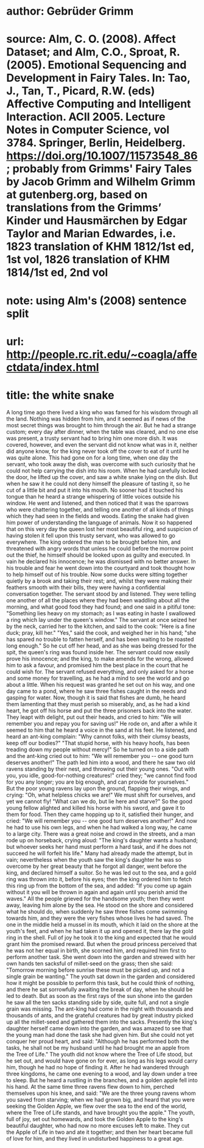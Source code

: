 # author: Gebrüder Grimm
# source: Alm, C. O. (2008). Affect Dataset; and Alm, C.O., Sproat, R. (2005). Emotional Sequencing and Development in Fairy Tales. In: Tao, J., Tan, T., Picard, R.W. (eds) Affective Computing and Intelligent Interaction. ACII 2005. Lecture Notes in Computer Science, vol 3784. Springer, Berlin, Heidelberg. https://doi.org/10.1007/11573548_86; probably from Grimms' Fairy Tales by Jacob Grimm and Wilhelm Grimm at gutenberg.org, based on translations from the Grimms’ Kinder und Hausmärchen by Edgar Taylor and Marian Edwardes, i.e. 1823 translation of KHM 1812/1st ed, 1st vol, 1826 translation of KHM 1814/1st ed, 2nd vol
# note: using Alm's (2008) sentence split
# url: http://people.rc.rit.edu/~coagla/affectdata/index.html
# title: the white snake

A long time ago there lived a king who was famed for his wisdom through all the land.
Nothing was hidden from him, and it seemed as if news of the most secret things was brought to him through the air.
But he had a strange custom; every day after dinner, when the table was cleared, and no one else was present, a trusty servant had to bring him one more dish.
It was covered, however, and even the servant did not know what was in it, neither did anyone know, for the king never took off the cover to eat of it until he was quite alone.
This had gone on for a long time, when one day the servant, who took away the dish, was overcome with such curiosity that he could not help carrying the dish into his room.
When he had carefully locked the door, he lifted up the cover, and saw a white snake lying on the dish.
But when he saw it he could not deny himself the pleasure of tasting it, so he cut of a little bit and put it into his mouth.
No sooner had it touched his tongue than he heard a strange whispering of little voices outside his window.
He went and listened, and then noticed that it was the sparrows who were chattering together, and telling one another of all kinds of things which they had seen in the fields and woods.
Eating the snake had given him power of understanding the language of animals.
Now it so happened that on this very day the queen lost her most beautiful ring, and suspicion of having stolen it fell upon this trusty servant, who was allowed to go everywhere.
The king ordered the man to be brought before him, and threatened with angry words that unless he could before the morrow point out the thief, he himself should be looked upon as guilty and executed.
In vain he declared his innocence; he was dismissed with no better answer.
In his trouble and fear he went down into the courtyard and took thought how to help himself out of his trouble.
Now some ducks were sitting together quietly by a brook and taking their rest; and, whilst they were making their feathers smooth with their bills, they were having a confidential conversation together.
The servant stood by and listened.
They were telling one another of all the places where they had been waddling about all the morning, and what good food they had found; and one said in a pitiful tone: "Something lies heavy on my stomach; as I was eating in haste I swallowed a ring which lay under the queen's window."
The servant at once seized her by the neck, carried her to the kitchen, and said to the cook: "Here is a fine duck; pray, kill her."
"Yes," said the cook, and weighed her in his hand; "she has spared no trouble to fatten herself, and has been waiting to be roasted long enough."
So he cut off her head, and as she was being dressed for the spit, the queen's ring was found inside her.
The servant could now easily prove his innocence; and the king, to make amends for the wrong, allowed him to ask a favour, and promised him the best place in the court that he could wish for.
The servant refused everything, and only asked for a horse and some money for travelling, as he had a mind to see the world and go about a little.
When his request was granted he set out on his way, and one day came to a pond, where he saw three fishes caught in the reeds and gasping for water.
Now, though it is said that fishes are dumb, he heard them lamenting that they must perish so miserably, and, as he had a kind heart, he got off his horse and put the three prisoners back into the water.
They leapt with delight, put out their heads, and cried to him: "We will remember you and repay you for saving us!"
He rode on, and after a while it seemed to him that he heard a voice in the sand at his feet.
He listened, and heard an ant-king complain: "Why cannot folks, with their clumsy beasts, keep off our bodies?"
"That stupid horse, with his heavy hoofs, has been treading down my people without mercy!"
So he turned on to a side path and the ant-king cried out to him: "We will remember you -- one good turn deserves another!"
The path led him into a wood, and there he saw two old ravens standing by their nest, and throwing out their young ones.
"Out with you, you idle, good-for-nothing creatures!" cried they; "we cannot find food for you any longer; you are big enough, and can provide for yourselves."
But the poor young ravens lay upon the ground, flapping their wings, and crying: "Oh, what helpless chicks we are!"
We must shift for ourselves, and yet we cannot fly!
"What can we do, but lie here and starve?"
So the good young fellow alighted and killed his horse with his sword, and gave it to them for food.
Then they came hopping up to it, satisfied their hunger, and cried: "We will remember you -- one good turn deserves another!"
And now he had to use his own legs, and when he had walked a long way, he came to a large city.
There was a great noise and crowd in the streets, and a man rode up on horseback, crying aloud: "The king's daughter wants a husband; but whoever seeks her hand must perform a hard task, and if he does not succeed he will forfeit his life."
Many had already made the attempt, but in vain; nevertheless when the youth saw the king's daughter he was so overcome by her great beauty that he forgot all danger, went before the king, and declared himself a suitor.
So he was led out to the sea, and a gold ring was thrown into it, before his eyes; then the king ordered him to fetch this ring up from the bottom of the sea, and added: "If you come up again without it you will be thrown in again and again until you perish amid the waves."
All the people grieved for the handsome youth; then they went away, leaving him alone by the sea.
He stood on the shore and considered what he should do, when suddenly he saw three fishes come swimming towards him, and they were the very fishes whose lives he had saved.
The one in the middle held a mussel in its mouth, which it laid on the shore at the youth's feet, and when he had taken it up and opened it, there lay the gold ring in the shell.
Full of joy he took it to the king and expected that he would grant him the promised reward.
But when the proud princess perceived that he was not her equal in birth, she scorned him, and required him first to perform another task.
She went down into the garden and strewed with her own hands ten sacksful of millet-seed on the grass; then she said: "Tomorrow morning before sunrise these must be picked up, and not a single grain be wanting."
The youth sat down in the garden and considered how it might be possible to perform this task, but he could think of nothing, and there he sat sorrowfully awaiting the break of day, when he should be led to death.
But as soon as the first rays of the sun shone into the garden he saw all the ten sacks standing side by side, quite full, and not a single grain was missing.
The ant-king had come in the night with thousands and thousands of ants, and the grateful creatures had by great industry picked up all the millet-seed and gathered them into the sacks.
Presently the king's daughter herself came down into the garden, and was amazed to see that the young man had done the task she had given him.
But she could not yet conquer her proud heart, and said: "Although he has performed both the tasks, he shall not be my husband until he had brought me an apple from the Tree of Life."
The youth did not know where the Tree of Life stood, but he set out, and would have gone on for ever, as long as his legs would carry him, though he had no hope of finding it.
After he had wandered through three kingdoms, he came one evening to a wood, and lay down under a tree to sleep.
But he heard a rustling in the branches, and a golden apple fell into his hand.
At the same time three ravens flew down to him, perched themselves upon his knee, and said: "We are the three young ravens whom you saved from starving; when we had grown big, and heard that you were seeking the Golden Apple, we flew over the sea to the end of the world, where the Tree of Life stands, and have brought you the apple."
The youth, full of joy, set out homewards, and took the Golden Apple to the king's beautiful daughter, who had now no more excuses left to make.
They cut the Apple of Life in two and ate it together; and then her heart became full of love for him, and they lived in undisturbed happiness to a great age.
